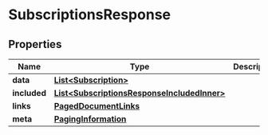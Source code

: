 

# SubscriptionsResponse


## Properties

| Name | Type | Description | Notes |
|------------ | ------------- | ------------- | -------------|
|**data** | [**List&lt;Subscription&gt;**](Subscription.md) |  |  |
|**included** | [**List&lt;SubscriptionsResponseIncludedInner&gt;**](SubscriptionsResponseIncludedInner.md) |  |  [optional] |
|**links** | [**PagedDocumentLinks**](PagedDocumentLinks.md) |  |  |
|**meta** | [**PagingInformation**](PagingInformation.md) |  |  [optional] |



